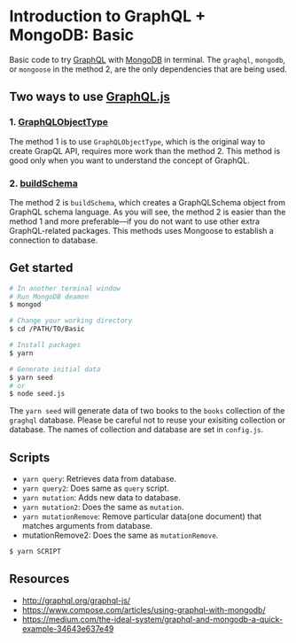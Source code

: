 # Introduction to GraphQL + MongoDB: Basic

Basic code to try [GraphQL](http://graphql.org/) with [MongoDB](https://www.mongodb.com/) in terminal. The  `graghql`, `mongodb`, or  `mongoose` in the method 2, are the only dependencies that are being used.

## Two ways to use [GraphQL.js](http://graphql.org/graphql-js/)

### 1. [GraphQLObjectType](http://graphql.org/graphql-js/type/#graphqlobjecttype)

The method 1 is to use `GraphQLObjectType`, which is the original way to create GrapQL API, requires more work than the method 2. This method is good only when you want to understand the concept of GraphQL.

### 2. [buildSchema](http://graphql.org/graphql-js/utilities/#buildschema)

The method 2 is `buildSchema`, which creates a GraphQLSchema object from GraphQL schema language. As you will see, the method 2 is easier than the method 1 and more preferable—if you do not want to use other extra GraphQL-related packages.
This methods uses Mongoose to establish a connection to database.

## Get started

```bash
# In another terminal window
# Run MongoDB deamon
$ mongod

# Change your working directory
$ cd /PATH/TO/Basic

# Install packages
$ yarn

# Generate initial data
$ yarn seed
# or
$ node seed.js
```

The `yarn seed` will generate data of two books to the `books` collection of the `graghql` database. Please be careful not to reuse your exisiting collection or database. The names of collection and database are set in `config.js`.

## Scripts

- `yarn query`: Retrieves data from database.
- `yarn query2`: Does same as `query` script.
- `yarn mutation`: Adds new data to database.
- `yarn mutation2`: Does the same as `mutation`.
- `yarn mutationRemove`: Remove particular data(one document) that matches arguments from database.
- mutationRemove2: Does the same as `mutationRemove`.

```bash
$ yarn SCRIPT
```

## Resources
- http://graphql.org/graphql-js/
- https://www.compose.com/articles/using-graphql-with-mongodb/
- https://medium.com/the-ideal-system/graphql-and-mongodb-a-quick-example-34643e637e49